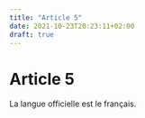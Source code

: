 ```yaml
---
title: "Article 5"
date: 2021-10-23T20:23:11+02:00
draft: true
---
```


# Article 5

La langue officielle est le français.
